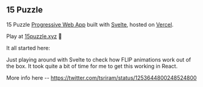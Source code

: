 ## 15 Puzzle

15 Puzzle [Progressive Web App](https://web.dev/progressive-web-apps/) built
with [Svelte](https://svelte.dev/), hosted on [Vercel](https://vercel.com/).

Play at [15puzzle.xyz](https://www.15puzzle.pp.ua/) 🙂

It all started here:

Just playing around with Svelte to check how FLIP animations work out of the
box. It took quite a bit of time for me to get this working in React.

More info here -- https://twitter.com/tsriram/status/1253644800248524800

